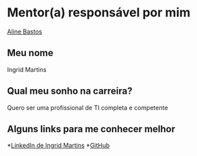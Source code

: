 # Mentor(a) responsável por mim

[Aline Bastos](/mentors/profiles/aline_bastos.md)

## Meu nome

Ingrid Martins

## Qual meu sonho na carreira?

Quero ser uma profissional de TI completa e competente

## Alguns links para me conhecer melhor

*[LinkedIn de Ingrid Martins](https://www.linkedin.com/in/ingrid-martins-356ab412b/)
*[GitHub](https://github.com/imingrid)
